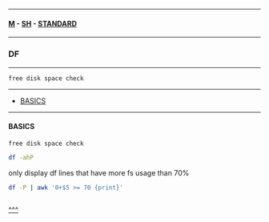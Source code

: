 
---

#### [M](https://github.com/ttltrk/TTT/blob/master/menu.md) - [SH](https://github.com/ttltrk/TTT/blob/master/SH/SH.md) - [STANDARD](https://github.com/ttltrk/TTT/blob/master/SH/STANDARD/STANDARD.md)

---

### DF

---

```
free disk space check
```

---

* [BASICS](#BASICS)

---

#### BASICS

```
free disk space check
```

```sh
df -ahP
```

only display df lines that have more fs usage than 70%

```sh
df -P | awk '0+$5 >= 70 {print}'
```

```sh

```

[^^^](#DF)
